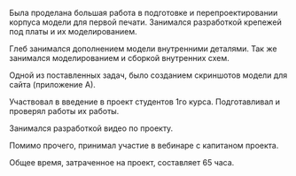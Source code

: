Была проделана большая работа в подготовке и перепроектировании корпуса модели для первой печати. Занимался разработкой крепежей под платы и их моделированием. 

Глеб занимался дополнением модели внутренними деталями. Так же занимался моделированием и сборкой внутренних схем.

Одной из поставленных задач, было созданием скриншотов модели для сайта (приложение А).

Участвовал в введение в проект студентов 1го курса. Подготавливал и проверял работы их работы.

Занимался разработкой видео по проекту.

Помимо прочего, принимал участие в вебинаре с капитаном проекта.

Общее время, затраченное на проект, составляет 65 часа.
